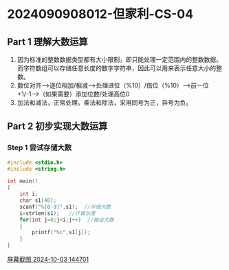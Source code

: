 # 2024090908012-但家利-CS-04
## Part 1 理解大数运算
1. 因为标准的整数数据类型都有大小限制，即只能处理一定范围内的整数数据。而字符数组可以存储任意长度的数字字符串，因此可以用来表示任意大小的整数。
2. 数位对齐-->逐位相加/相减-->处理进位（%10）/借位（%10）-->前一位+1/-1-->（如果需要）添加位数/处理高位0
3. 加法和减法，正常处理。乘法和除法，采用同号为正，异号为负。
## Part 2 初步实现大数运算
### Step 1 尝试存储大数
```c
#include <stdio.h>
#include <string.h>

int main()
{
    int i;
    char s1[40];
    scanf("%[0-9]",s1);  //存储大数
    i=strlen(s1);   //计算长度
    for(int j=0;j<i;j++)  //输出大数
    {
        printf("%c",s1[j]);
    }
}
```
[屏幕截图 2024-10-03 144701](https://github.com/user-attachments/assets/e42742e8-d070-4f6f-832b-a1e3e57364e2)

